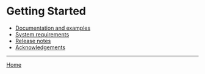 Getting Started
=======================================

   + [Documentation and examples](./documentation_and_examples.html)
   + [System requirements](./system_requirements.html)
   + [Release notes](./release_notes.html)
   + [Acknowledgements](./acknowledgements.html)

---
[Home](./index.html)
